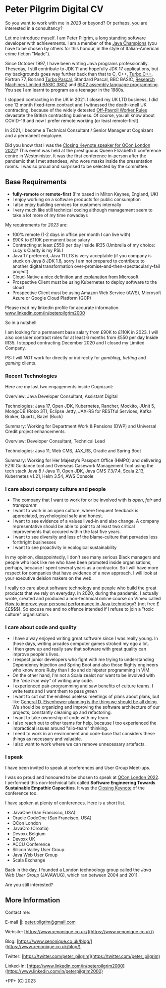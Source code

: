 # Peter Pilgrim Digital CV

So you want to work with me in *2023* or beyond? Or perhaps, you are interested in a consultancy?

Let me introduce myself. I am Peter Pilgrim, a long standing software developer with achievements. 
I am a member of the [Java Champions](https://github.com/aalmiray/java-champions) (you have to be chosen by others for this honour, in the style of Italian-American crime fiction "Made").

Since October 1997, I have been writing Java programs professionally. Theseday, I still contribute to JDK 11 and hopefully JDK 17 applications, but my backgrounds goes way further back than that to C, C++, [Turbo C++](https://en.wikipedia.org/wiki/Turbo_C%2B%2B), Fortran 77, Borland [Turbo Pascal](https://en.wikipedia.org/wiki/Turbo_C%2B%2B), Standard Pascal, BBC BASIC, [Research Machines Limited BASIC 380Z](https://en.wikipedia.org/wiki/Research_Machines_380Z) and [6502 assembly language programming](https://en.wikipedia.org/wiki/MOS_Technology_6502#Assembly_language). You see I am learnt to program as a teenager in the 1980s.

I stopped contracting in the UK in 2021. I closed my UK LTD business, I did one 12 month fixed-term contract and I witnessed the death-knell UK contracting, because of the widely detested [Off-Payroll Worker Rules](https://www.contractoruk.com/news/0015004q_and_hmrc_now_force_ir35_payroll_working_rules.html) devastate the British contracting business. Of course, you all know about COVID-19 and now I prefer remote working (or least remote-first). 

In 2021, I become a Technical Consultant / Senior Manager at Cognizant and a permanent employee.

Did you know that I was the [Closing Keynote speaker for QCon London 2022](https://archive.qconlondon.com/london2022/speakers/peter-pilgrim)? This event was held at the prestiguous Queen Elizabeth II conference centre in Westminister. It was the first conference in-person after the pandemic that I met attendees, who wore masks inside the presentation rooms. I was so proud and surprised to be selected by the committee.


## Base Requirements

- **fully-remote** or **remote-first** (I'm based in Milton Keynes, England, UK)
- I enjoy working on a software products for public consumption
- I also enjoy building services for customers internally
- I very much like still technical coding although management seem to take a lot more of my time nowadays

My requirements for *2023* are:

   * 100% remote (1-2 days in office per month I can live with)
   * £90K to £110K permanent base salary 
   * Contracting at least £550 per day Inside IR35 (Umbrella of my choice: Lucy's Clarity is my PSL)
   * Java 17 preferred, Java 11 LTS is very acceptable 
     (if you company is stuck on Java 8 JDK 1.8, sorry I am not prepared to contribute to another digital transformation over-promise-and-then-spectacularly-fail project)
   * Cloud-Native [a nice definition and explanation from Microsoft](https://learn.microsoft.com/en-us/dotnet/architecture/cloud-native/definition)
   * Prospective Client must be using Kubernetes to deploy software to the cloud
   * Prospective Client must be using Amazon Web Service (AWS), Microsoft Azure or Google Cloud Platform (GCP)


Please read my linkedin profile for accurate information www.linkedin.com/in/peterpilgrim2000

So in a nutshell:

I am looking for a permanent base salary from £90K to £110K in 2023.
I will also consider contract roles for at least 6 months from £550 per day Inside IR35.
I stopped contracting December 2020 and I closed my Limited Company. 

PS: I will _NOT_ work for directly or indirectly for *gambling*, *betting* and *gaming* clients.


### Recent Technologies

Here are my last two engagements inside Cognizant:


Overview: Java Developer Consultant, Assistant Digital

Technologies: Java 17, Open JDK, Kubernetes, Rancher, Mockito, JUnit 5, MongoDB (Robo 3T), Eclipse Jetty, JAX-RS for 
RESTful Services, Kafka Broker, Quartz, Bazel (Buck)

Summary: Working for Department Work & Pensions (DWP) and Universal Credit project enhancements.


Overview: Developer Consultant, Technical Lead

Technologies: Java 11, Web CMS, JAX_RS, Gradle and Spring Boot 

Summary: Working for Her Majesty’s Passport Office (HMPO) and delivering EZRI Guidance tool and Overseas Casework Management Tool using the tech stack Java 8 / Java 11, Open JDK, Java CMS 7.3/7.4, Scala 2.13, Kubernetes v1.21, Helm 3.54, AWS Console




### I care about company culture and people

- The company that I want to work for or be involved with is *open*, *fair* and *transparent*
- I want to work in an open culture, where frequent feedback is appreciated, psychological safe and honest. 
- I want to see evidence of a values lived-in and also change. A company representative should be able to point to at least two critical improvements that occured within the last five years.
- I want to see diversity and less of the blame-culture that pervades less forthright businesses
- I want to see proactivity in ecological sustainability

In my opinion, disappointedly, I don't see many serious Black managers and people who look like me who have been promoted inside organisations, perhaps, because I spent several years as a contractor. So I will have more respect for companies that have evidence of a new approach. I will look at your executive deision makers on the web. 

I really do care about software technology and people who build the great products that we rely on everyday. In 2020, during the pandemic, I actually wrote, created and produced a non-technical online course on Vimeo called [How to improve your personal performance in Java technology?](https://vimeo.com/ondemand/personaltech) (not free £££$$$). So excuse me and no offence intended if I refuse to join a "toxic culture" organisation.


### I care about code and quality

- I have alway enjoyed writing great software since I was really young. In those days, writing arcades  computer games stroked my ego a lot. 
- I then grew up and really saw that software with great quality can improve people's lives. 
- I respect junior developers who fight with me trying to understanding Dependency Injection and Spring Boot and also those flighty engineers who know more Ruby than I do and do hipster programming in VIM.
- On the other hand, I'm not a Scala zealot nor want to be involved with the *"one true way"* of writing any code.
- I experienced pair-programming and saw benefits of culture teams. I write tests and I want them to pass *green*
- I want to cut out the endless useless meetings of plans about plans, but like [General D. Eisenhower](https://en.wikipedia.org/wiki/Dwight_D._Eisenhower) [planning is the thing we should be all doing](https://www.eisenhowerlibrary.gov/eisenhowers/quotes). We should be organizing and improving the software architecture of our projects; constantly cleaning up and refactoring. 
- I want to take ownership of code with my team. 
- I also reach out to other teams for help, because I too experienced the impractical issues around "silo-team" thinking.
- I need to work in an environment and code-base that considers these things as necessary and valuable.
- I also want to work where we can remove unnecessary artefacts.


### I speak

I have been invited to speak at conferences and User Group Meet-ups.

I was so proud and honoured to be chosen to speak at [QCon London 2022](https://qconlondon.com/london2022/speakers/peter-pilgrim). I performed this non-technical talk called **Software Engineering Towards Sustainable Empathic Capacities**. It was the [Closing Keynote](https://qconlondon.com/london2022/keynote/closing-keynote) of the conference too.

I have spoken at plenty of conferences. Here is a short list.

  * JavaOne (San Francisco, USA)
  * Oracle CodeOne (San Francisco, USA)
  * QCon London 
  * JavaCro (Croatia)
  * Devoxx Belgium 
  * Devoxx UK
  * ACCU Conference
  * Silicon Valley User Group
  * Java Web User Group
  * Scala Exchange
 

Back in the day, I founded a London technoology group called the *Java Web User Group* (JAVAWUG), which ran between 2004 and 2011.

Are you still interested?


## More Information

Contact me:

E-mail 💌: [peter.pilgrim@gmail.com](mailto:peter.pilgrim@gmail.com)

Website: [https://www.xenonique.co.uk/](https://www.xenonique.co.uk/)

Blog: [https://www.xenonique.co.uk/blog/](https://www.xenonique.co.uk/blog/)

Twitter: [https://twitter.com/peter_pilgrim](https://twitter.com/peter_pilgrim)

Linked-In: [https://www.linkedin.com/in/peterpilgrim2000](https://www.linkedin.com/in/peterpilgrim2000)


+PP+ (C) 2023
